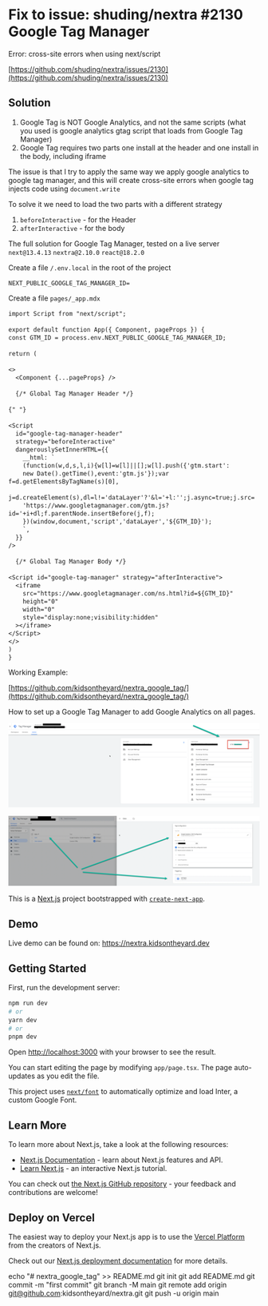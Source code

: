 # Fix to issue: shuding/nextra #2130 Google Tag Manager

Error: cross-site errors when using next/script

[https://github.com/shuding/nextra/issues/2130](https://github.com/shuding/nextra/issues/2130)

## Solution

1. Google Tag is NOT Google Analytics, and not the same scripts (what you used is google analytics gtag script that loads from Google Tag Manager)
2. Google Tag requires two parts one install at the header and one install in the body, including iframe

The issue is that I try to apply the same way we apply google analytics to google tag manager, and this will create cross-site errors when google tag injects code using `document.write`

To solve it we need to load the two parts with a different strategy

1. `beforeInteractive` - for the Header
2. `afterInteractive` - for the body

The full solution for Google Tag Manager, tested on a live server
`next@13.4.13`
`nextra@2.10.0`
`react@18.2.0`

Create a file `/.env.local` in the root of the project

```
NEXT_PUBLIC_GOOGLE_TAG_MANAGER_ID=
```

Create a file `pages/_app.mdx`

```
import Script from "next/script";

export default function App({ Component, pageProps }) {
const GTM_ID = process.env.NEXT_PUBLIC_GOOGLE_TAG_MANAGER_ID;

return (

<>
  <Component {...pageProps} />

  {/* Global Tag Manager Header */}

{" "}

<Script
  id="google-tag-manager-header"
  strategy="beforeInteractive"
  dangerouslySetInnerHTML={{
    __html: `
    (function(w,d,s,l,i){w[l]=w[l]||[];w[l].push({'gtm.start':
    new Date().getTime(),event:'gtm.js'});var f=d.getElementsByTagName(s)[0],
    j=d.createElement(s),dl=l!='dataLayer'?'&l='+l:'';j.async=true;j.src=
    'https://www.googletagmanager.com/gtm.js?id='+i+dl;f.parentNode.insertBefore(j,f);
    })(window,document,'script','dataLayer','${GTM_ID}');
    `,
  }}
/>

  {/* Global Tag Manager Body */}

<Script id="google-tag-manager" strategy="afterInteractive">
  <iframe
    src="https://www.googletagmanager.com/ns.html?id=${GTM_ID}"
    height="0"
    width="0"
    style="display:none;visibility:hidden"
  ></iframe>
</Script>
</>
)
}

```

Working Example:

[https://github.com/kidsontheyard/nextra_google_tag/](https://github.com/kidsontheyard/nextra_google_tag/)

How to set up a Google Tag Manager to add Google Analytics on all pages.

![Google Tag Manager](https://github.com/kidsontheyard/nextra_google_tag/raw/main/doc/google-tag-manager_1.png)

![Google Tag Manager](https://github.com/kidsontheyard/nextra_google_tag/raw/main/doc/google-tag-manager_2.png)

This is a [Next.js](https://nextjs.org/) project bootstrapped with [`create-next-app`](https://github.com/vercel/next.js/tree/canary/packages/create-next-app).


## Demo

Live demo can be found on: 
https://nextra.kidsontheyard.dev

## Getting Started

First, run the development server:

```bash
npm run dev
# or
yarn dev
# or
pnpm dev
```

Open [http://localhost:3000](http://localhost:3000) with your browser to see the result.

You can start editing the page by modifying `app/page.tsx`. The page auto-updates as you edit the file.

This project uses [`next/font`](https://nextjs.org/docs/basic-features/font-optimization) to automatically optimize and load Inter, a custom Google Font.

## Learn More

To learn more about Next.js, take a look at the following resources:

- [Next.js Documentation](https://nextjs.org/docs) - learn about Next.js features and API.
- [Learn Next.js](https://nextjs.org/learn) - an interactive Next.js tutorial.

You can check out [the Next.js GitHub repository](https://github.com/vercel/next.js/) - your feedback and contributions are welcome!

## Deploy on Vercel

The easiest way to deploy your Next.js app is to use the [Vercel Platform](https://vercel.com/new?utm_medium=default-template&filter=next.js&utm_source=create-next-app&utm_campaign=create-next-app-readme) from the creators of Next.js.

Check out our [Next.js deployment documentation](https://nextjs.org/docs/deployment) for more details.

echo "# nextra_google_tag" >> README.md
git init
git add README.md
git commit -m "first commit"
git branch -M main
git remote add origin git@github.com:kidsontheyard/nextra.git
git push -u origin main
